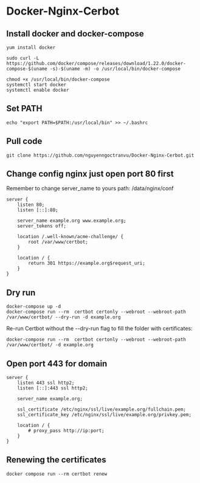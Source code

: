 # Docker-Nginx-Cerbot
## Install docker and docker-compose
```
yum install docker

sudo curl -L https://github.com/docker/compose/releases/download/1.22.0/docker-compose-$(uname -s)-$(uname -m) -o /usr/local/bin/docker-compose

chmod +x /usr/local/bin/docker-compose
systemctl start docker
systemctl enable docker
```

## Set PATH
```
echo "export PATH=$PATH:/usr/local/bin" >> ~/.bashrc
```

## Pull code
```
git clone https://github.com/nguyenngoctranvu/Docker-Nginx-Cerbot.git
```

## Change config nginx just open port 80 first
Remember to change server_name to yours
path: /data/nginx/conf
```
server {
    listen 80;
    listen [::]:80;

    server_name example.org www.example.org;
    server_tokens off;

    location /.well-known/acme-challenge/ {
        root /var/www/certbot;
    }

    location / {
        return 301 https://example.org$request_uri;
    }
}

```

## Dry run
```
docker-compose up -d
docker-compose run --rm  certbot certonly --webroot --webroot-path /var/www/certbot/ --dry-run -d example.org
```
Re-run Certbot without the --dry-run flag to fill the folder with certificates:

```
docker-compose run --rm  certbot certonly --webroot --webroot-path /var/www/certbot/ -d example.org
```

## Open port 443 for domain
```
server {
    listen 443 ssl http2;
    listen [::]:443 ssl http2;

    server_name example.org;

    ssl_certificate /etc/nginx/ssl/live/example.org/fullchain.pem;
    ssl_certificate_key /etc/nginx/ssl/live/example.org/privkey.pem;
    
    location / {
    	# proxy_pass http://ip:port;
    }
}
```

## Renewing the certificates
```
docker compose run --rm certbot renew
```